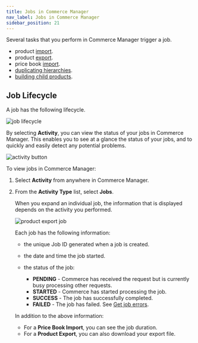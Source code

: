 ```yaml
---
title: Jobs in Commerce Manager
nav_label: Jobs in Commerce Manager
sidebar_position: 21
---
```


Several tasks that you perform in Commerce Manager trigger a job. 

- product [import](/docs/pxm/products/importing-products/product-importer).
- product [export](/docs/pxm/products/exporting-products/export-products-cm).
- price book [import](/docs/pxm/pricebooks/pxm-pricebooks#importing-price-books-and-prices).
- [duplicating hierarchies](/docs/pxm/hierarchies/hierarchy#duplicating-hierarchies).
- [building child products](/docs/pxm/products/pxm-products-commerce-manager/assign-variations-build-child-products).

## Job Lifecycle

A job has the following lifecycle.

![job lifecycle](/assets/job-lifecycle.png)

By selecting **Activity**, you can view the status of your jobs in Commerce Manager. This enables you to see at a glance the status of your jobs, and to quickly and easily detect any potential problems.

![activity button](/assets/activity_button.png)

To view jobs in Commerce Manager:

1. Select **Activity** from anywhere in Commerce Manager.
2. From the **Activity Type** list, select **Jobs**.
  
    When you expand an individual job, the information that is displayed depends on the activity you performed. 

    ![product export job](/assets/product_export_job.png)

    Each job has the following information:

    - the unique Job ID generated when a job is created.
    - the date and time the job started.
    - the status of the job:

       - **PENDING** - Commerce has received the request but is currently busy processing other requests.
       - **STARTED** - Commerce has started processing the job.
       - **SUCCESS** - The job has successfully completed.
       - **FAILED** - The job has failed. See [Get job errors](/docs/pxm/jobs-api/get-a-job-error).

    In addition to the above information: 

    - For a **Price Book Import**, you can see the job duration.
    - For a **Product Export**, you can also download your export file.
